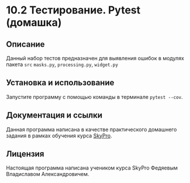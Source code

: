 # 10.2 Тестирование. Pytest (домашка)

## Описание
Данный набор тестов предназначен для выявления ошибок в модулях пакета `src` `masks.py`, `processing.py`, `widget.py`

## Установка и использование
Запустите программу с помощью команды в терминале `pytest --cov`.

## Документация и ссылки
Данная программа написана в качестве практического домашнего задания в рамках обучения курса [SkyPro](https://sky.pro/).

## Лицензия
Настоящая программа написана учеником курса SkyPro Федяевым Владиславом Александровичем.
